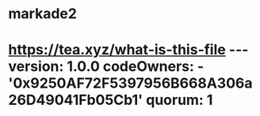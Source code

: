 # markade2
# https://tea.xyz/what-is-this-file --- version: 1.0.0 codeOwners:   - '0x9250AF72F5397956B668A306a26D49041Fb05Cb1' quorum: 1
